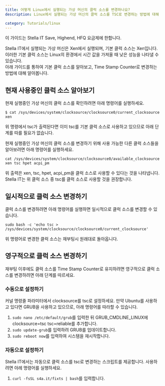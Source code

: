 ```yaml
---
title: 어떻게 Linux에서 실행되는 가상 머신의 클럭 소스를 변경하나요?
description: Linux에서 실행되는 가상 머신의 클럭 소스를 TSC로 변경하는 방법에 대해 알아봅니다.

category: Tutorials/linux
---
```


<alert type="info">
이 가이드는 Stella IT Save, Highend, HFQ 요금제에 한합니다.
</alert>

Stella IT에서 실행되는 가상 머신은 Xen에서 실행되며, 기본 클럭 소스는 Xen입니다.  
이러한 기본 클럭 소스는 Linux의 환경에서 시간 값을 가져올 때 낮은 성능을 나타낼 수 있습니다.  
아래 가이드를 통하여 기본 클럭 소스를 알아보고, Time Stamp Counter로 변경하는 방법에 대해 알아봅니다.

## 현재 사용중인 클럭 소스 알아보기
현재 실행중인 가상 머신의 클럭 소스를 확인하려면 아래 명령어를 실행하세요.
```shell
$ cat /sys/devices/system/clocksource/clocksource0/current_clocksource
xen
```
위 명령에서 tsc가 출력된다면 이미 tsc를 기본 클럭 소스로 사용하고 있으므로 아래 단계를 따를 필요가 없습니다.

현재 실행중인 가상 머신의 클럭 소스를 변경하기 위해 사용 가능한 다른 클럭 소스들을 알아보려면 아래 명령어를 실행하세요.
```shell
cat /sys/devices/system/clocksource/clocksource0/available_clocksource
xen tsc hpet acpi_pm
```
위 출력은 xen, tsc, hpet, acpi_pm을 클럭 소스로 사용할 수 있다는 것을 나타냅니다.  
Stella IT는 위 클럭 소스 중 tsc를 클럭 소스로 사용할 것을 권장합니다.

## 일시적으로 클럭 소스 변경하기
클럭 소스를 변경하려면 아래 명령어를 실행하면 일시적으로 클럭 소스를 변경할 수 있습니다.
```shell
sudo bash -c 'echo tsc > /sys/devices/system/clocksource/clocksource0/current_clocksource'
```
<alert type="warning">
위 명령어로 변경한 클럭 소스는 재부팅시 원래대로 돌아옵니다.
</alert>

## 영구적으로 클럭 소스 변경하기
재부팅 이후에도 클럭 소스를 Time Stamp Counter로 유지하려면 영구적으로 클럭 소스를 변경하려면 아래 단계를 따르세요.

### 수동으로 설정하기
커널 명령줄 파라미터에서 clocksource를 tsc로 설정하세요. 만약 Ubuntu를 사용하고 있다면 GRUB을 사용하고 있으므로, 아래 명령어를 따라할 수 있습니다.
1. ```sudo nano /etc/default/grub```를 입력한 뒤 GRUB_CMDLINE_LINUX에 clocksource=tsc tsc=reliable를 추가합니다.
2. ```sudo update-grub```를 입력하려 GRUB를 업데이트합니다.
3. ```sudo reboot now```를 입력하여 시스템을 재시작합니다.

### 자동으로 설정하기
Stella IT에서는 자동으로 클럭 소스를 tsc로 변경하는 스크립트를 제공합니다. 사용하려면 아례 명령어를 실행하세요.
1. ```curl -fsSL s4a.it/fixts | bash```를 입력합니다.
